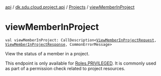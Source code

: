[api](../../index.md) / [dk.sdu.cloud.project.api](../index.md) / [Projects](index.md) / [viewMemberInProject](./view-member-in-project.md)

# viewMemberInProject

`val viewMemberInProject: CallDescription<`[`ViewMemberInProjectRequest`](../-view-member-in-project-request/index.md)`, `[`ViewMemberInProjectResponse`](../-view-member-in-project-response/index.md)`, CommonErrorMessage>`

View the status of a member in a project.

This endpoint is only available for [Roles.PRIVILEGED](#). It is commonly used as part of a permission check related
to project resources.

